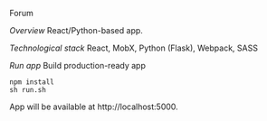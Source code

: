 Forum

*Overview*
React/Python-based app.

*Technological stack*
React, MobX, Python (Flask), Webpack, SASS

*Run app*
Build production-ready app
```
npm install
sh run.sh
```

App will be available at http://localhost:5000.
